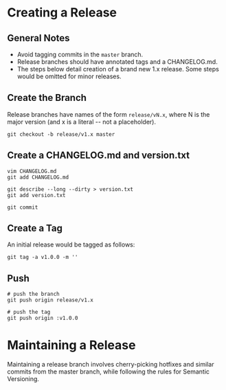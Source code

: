 # Creating a Release

## General Notes
* Avoid tagging commits in the `master` branch.
* Release branches should have annotated tags and a CHANGELOG.md.
* The steps below detail creation of a brand new 1.x release.
  Some steps would be omitted for minor releases.

## Create the Branch
Release branches have names of the form `release/vN.x`, where N is the major
version (and x is a literal -- not a placeholder).

```
git checkout -b release/v1.x master
```

## Create a CHANGELOG.md and version.txt

```
vim CHANGELOG.md
git add CHANGELOG.md

git describe --long --dirty > version.txt
git add version.txt

git commit
```

## Create a Tag

An initial release would be tagged as follows:

```
git tag -a v1.0.0 -m ''
```

## Push

```
# push the branch
git push origin release/v1.x

# push the tag
git push origin :v1.0.0
```

# Maintaining a Release

Maintaining a release branch involves cherry-picking hotfixes and similar commits
from the master branch, while following the rules for Semantic Versioning.

